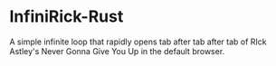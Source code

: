 # InfiniRick-Rust
A simple infinite loop that rapidly opens tab after tab after tab of RIck Astley's Never Gonna Give You Up in the default browser.
